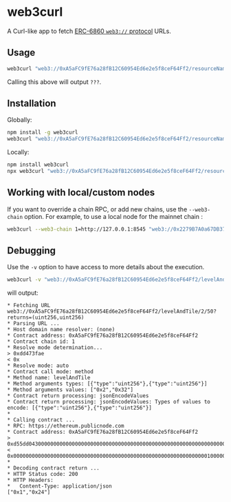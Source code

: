 # web3curl

A Curl-like app to fetch [ERC-6860 `web3://` protocol](https://eips.ethereum.org/EIPS/eip-6860) URLs.

## Usage

```bash
web3curl "web3://0xA5aFC9fE76a28fB12C60954Ed6e2e5f8ceF64Ff2/resourceName"
```

Calling this above will output ``???``.

## Installation

Globally:

```bash
npm install -g web3curl
web3curl "web3://0xA5aFC9fE76a28fB12C60954Ed6e2e5f8ceF64Ff2/resourceName"
```

Locally:

```bash
npm install web3curl
npx web3curl "web3://0xA5aFC9fE76a28fB12C60954Ed6e2e5f8ceF64Ff2/resourceName"
```

## Working with local/custom nodes

If you want to override a chain RPC, or add new chains, use the ``--web3-chain`` option. For example, to use a local node for the mainnet chain : 

```bash
web3curl --web3-chain 1=http://127.0.0.1:8545 "web3://0x2279B7A0a67DB372996a5FaB50D91eAA73d2eBe6/testFunc/1?returns=(uint)"
```

## Debugging

Use the ``-v`` option to have access to more details about the execution.

```bash
web3curl -v "web3://0xA5aFC9fE76a28fB12C60954Ed6e2e5f8ceF64Ff2/levelAndTile/2/50?returns=(uint256,uint256)"
```

will output:

```
* Fetching URL web3://0xA5aFC9fE76a28fB12C60954Ed6e2e5f8ceF64Ff2/levelAndTile/2/50?returns=(uint256,uint256)
* Parsing URL ...
* Host domain name resolver: (none)
* Contract address: 0xA5aFC9fE76a28fB12C60954Ed6e2e5f8ceF64Ff2
* Contract chain id: 1
* Resolve mode determination... 
> 0xdd473fae
< 0x
* Resolve mode: auto
* Contract call mode: method
* Method name: levelAndTile
* Method arguments types: [{"type":"uint256"},{"type":"uint256"}]
* Method arguments values: ["0x2","0x32"]
* Contract return processing: jsonEncodeValues
* Contract return processing: jsonEncodeValues: Types of values to encode: [{"type":"uint256"},{"type":"uint256"}]
*
* Calling contract ...
* RPC: https://ethereum.publicnode.com
* Contract address: 0xA5aFC9fE76a28fB12C60954Ed6e2e5f8ceF64Ff2
> 0xd55dd04300000000000000000000000000000000000000000000000000000000000000020000000000000000000000000000000000000000000000000000000000000032
< 0x00000000000000000000000000000000000000000000000000000000000000010000000000000000000000000000000000000000000000000000000000000024
*
* Decoding contract return ...
* HTTP Status code: 200
* HTTP Headers: 
*   Content-Type: application/json
["0x1","0x24"]
```